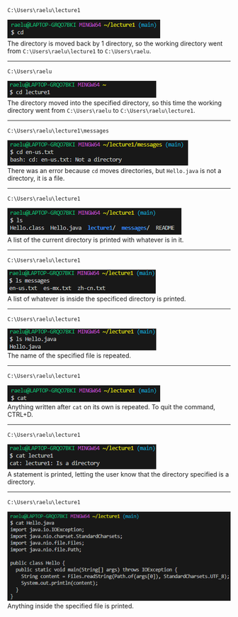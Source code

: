 ```
C:\Users\raelu\lecture1
``` 
![Image](cd_no_arg.png)  
The directory is moved back by 1 directory, so the working directory went from ```C:\Users\raelu\lecture1``` to ```C:\Users\raelu```.
  ***
  
```
C:\Users\raelu
``` 
![Image](cd_directory.png)  
The directory moved into the specified directory, so this time the working directory went from ```C:\Users\raelu``` to ```C:\Users\raelu\lecture1```.
  ***
  
```
C:\Users\raelu\lecture1\messages
```
![Image](cd_file.png)  
There was an error because ```cd``` moves directories, but ```Hello.java``` is not a directory, it is a file.
  ***
  
```
C:\Users\raelu\lecture1
``` 
![Image](ls_no_arg.png)  
A list of the current directory is printed with whatever is in it.
  ***
  
```
C:\Users\raelu\lecture1
``` 
![Image](ls_directory.png)  
A list of whatever is inside the specificed directory is printed.
  ***
  
```
C:\Users\raelu\lecture1
```  
![Image](ls_file.png)  
The name of the specified file is repeated.  
  ***  
  
```
C:\Users\raelu\lecture1
```  
![Image](cat_no_arg.png)  
Anything written after ```cat``` on its own is repeated. To quit the command, CTRL+D.
  ***
  
```
C:\Users\raelu\lecture1
```  
![Image](cat_directory.png)   
A statement is printed, letting the user know that the directory specified is a directory.
  ***
  
```
C:\Users\raelu\lecture1
```  
![Image](cat_file.png)  
Anything inside the specified file is printed.
